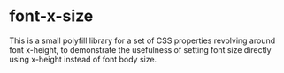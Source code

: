 # font-x-size
This is a small polyfill library for a set of CSS properties revolving around font x-height, to demonstrate the  usefulness of setting font size directly using x-height instead of font body size.
